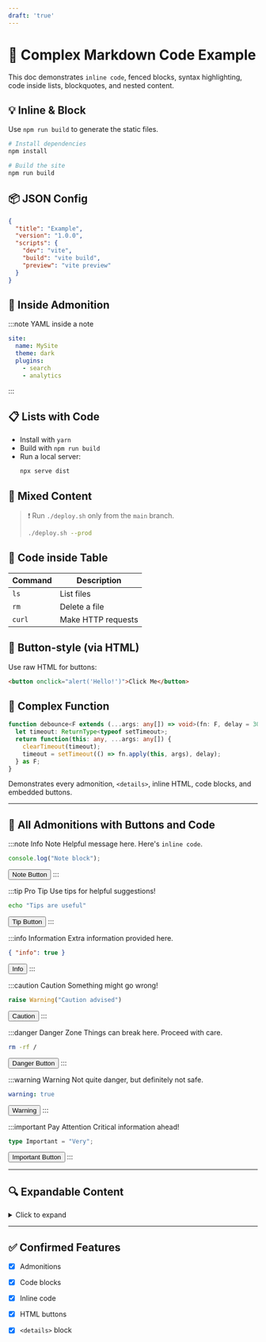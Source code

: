 ```yaml
---
draft: 'true'
---
```

# 🧠 Complex Markdown Code Example

This doc demonstrates `inline code`, fenced blocks, syntax highlighting, code inside lists, blockquotes, and nested content.

## 💡 Inline & Block

Use `npm run build` to generate the static files.

```sh
# Install dependencies
npm install

# Build the site
npm run build
```

## 📦 JSON Config

```json
{
  "title": "Example",
  "version": "1.0.0",
  "scripts": {
    "dev": "vite",
    "build": "vite build",
    "preview": "vite preview"
  }
}
```

## 🧱 Inside Admonition

:::note YAML inside a note
```yaml
site:
  name: MySite
  theme: dark
  plugins:
    - search
    - analytics
```
:::

## 📋 Lists with Code

- Install with `yarn`
- Build with `npm run build`
- Run a local server:
  ```bash
  npx serve dist
  ```

## 🧩 Mixed Content

> ❗ Run `./deploy.sh` only from the `main` branch.
>
> ```bash
> ./deploy.sh --prod
> ```

## 🔗 Code inside Table

| Command | Description         |
|---------|---------------------|
| `ls`    | List files          |
| `rm`    | Delete a file       |
| `curl`  | Make HTTP requests  |

## 🧪 Button-style (via HTML)

Use raw HTML for buttons:

```html
<button onclick="alert('Hello!')">Click Me</button>
```

## 🧬 Complex Function

```ts
function debounce<F extends (...args: any[]) => void>(fn: F, delay = 300): F {
  let timeout: ReturnType<typeof setTimeout>;
  return function(this: any, ...args: any[]) {
    clearTimeout(timeout);
    timeout = setTimeout(() => fn.apply(this, args), delay);
  } as F;
}
```


Demonstrates every admonition, `<details>`, inline HTML, code blocks, and embedded buttons.

---

## 📌 All Admonitions with Buttons and Code

:::note Info Note
Helpful message here. Here's `inline code`.

```js
console.log("Note block");
```

<button onclick="alert('Note Button Clicked')">Note Button</button>
:::

:::tip Pro Tip
Use tips for helpful suggestions!

```bash
echo "Tips are useful"
```

<button onclick="alert('Tip Button')">Tip Button</button>
:::

:::info Information
Extra information provided here.

```json
{ "info": true }
```

<button onclick="alert('Info Button')">Info</button>
:::

:::caution Caution
Something might go wrong!

```python
raise Warning("Caution advised")
```

<button onclick="alert('Caution')">Caution</button>
:::

:::danger Danger Zone
Things can break here. Proceed with care.

```sh
rm -rf /
```

<button onclick="alert('Danger!')">Danger Button</button>
:::

:::warning Warning
Not quite danger, but definitely not safe.

```yaml
warning: true
```

<button onclick="alert('Warning!')">Warning</button>
:::

:::important Pay Attention
Critical information ahead!

```ts
type Important = "Very";
```

<button onclick="alert('Important!')">Important Button</button>
:::

---

## 🔍 Expandable Content

<details>
<summary>Click to expand</summary>

### Inside the details block

```bash
echo "Inside details"
```
:::note

```bash
echo "Inside admonition, inside details"
```
:::

<button onclick="alert('Details Button')">Details Button</button>

</details>

---

## ✅ Confirmed Features

- [x] Admonitions
- [x] Code blocks
- [x] Inline code
- [x] HTML buttons
- [x] `<details>` block

